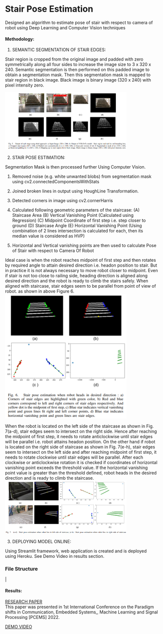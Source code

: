 # Stair Pose Estimation

Designed an algorithm to estimate pose of stair with respect to camera of robot using Deep Learning and Computer Vision techniques

#### Methodology:

1) SEMANTIC SEGMENTATION OF STAIR EDGES:

Stair region is cropped from the original image and padded with zero symmetrically along all four sides to increase the image size to 3 x 320 x 240. 
Semantic segmentation is then performed on this padded image to obtain a segmentation mask. Then this segmentation mask is mapped to stair region in black image. Black image is binary image (320 x 240) with pixel intensity zero. 

<img src="Images/rp_fig1.png" width="400"/> 

2) STAIR POSE ESTIMATION:

Segmentation Mask is then processed further Using Computer Vision.

1. Removed noise (e.g. white unwanted blobs) from segmentation mask using cv2.connectedComponentsWithStats

2. Joined broken lines in output using HoughLine Transformation.

3. Detected corners in image using cv2.cornerHarris

4. Calculated following geometric parameters of the staircase:
      (A) Staircase Area
      (B) Vertical Vanishing Point (Calculated using Regression)
      (C) Midpoint Coordinate of first step i.e. step closer to ground
      (D) Staircase Angle
      (E) Horizontal Vanishing Point (Using combination of 2 lines intersection is calculated for each, then its median value is considered as HVP)
 
5. Horizontal and Vertical vanishing points are then used to calculate Pose of Stair with respect to Camera Of Robot

Ideal case is when the robot reaches midpoint of first step and then rotates by required angle to attain desired direction i.e. headon position to stair. But in practice it is not always necessary to move robot closer to midpoint. Even if stair is not too close to railing side, heading direction is aligned along
desired direction and the robot is ready to climb the stairs safely. When aligned with staircase, stair edges seem to be parallel from point of view of robot.
as shown in above Figure 6. 
<img src="Images/rp_fig2.png" width="400"/> 

When the robot is located on the left side of the staircase as shown in Fig. 7(a-d), stair edges seem to intersect on the right side. Hence after reaching the midpoint of first step, it needs to rotate anticlockwise until stair edges will be parallel i.e. robot attains headon position. On the other hand if robot is located on the right side of staircase as shown in Fig. 7(e-h), stair edges seem to intersect on the left side and after reaching midpoint of first step, it needs to rotate clockwise until stair edges will be parallel. After each clockwise or anticlockwise rotation it is checked if coordinates of horizontal vanishing point exceeds the threshold value. If the horizontal vanishing point value is greater than the threshold defined, robot heads in the desired direction and is ready to climb the staircase.
<img src="Images/rp_fig3.png" width="400"/> 

3) DEPLOYING MODEL ONLINE:

Using Streamlit framework, web application is created and is deployed using Heroku. See Demo Video in results section.

### File Structure

|



#### Results:

[RESEARCH PAPER](https://drive.google.com/file/d/1dkICxPhttYv9eMlcAFcu43WNYdF3IjJi/view?usp=drivesdk)  
This paper was presented in 1st International Conference on the Paradigm shifts in Communication, Embedded Systems,, Machine Learning and Signal Processing [PCEMS] 2022.

[DEMO VIDEO](https://drive.google.com/file/d/1dPF2OP07s0LW6-wLI2noRfTZ8BC8ct1r/view?usp=drivesdk)
